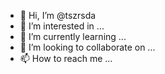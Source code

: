 - 👋 Hi, I’m @tszrsda
- 👀 I’m interested in ...
- 🌱 I’m currently learning ...
- 💞️ I’m looking to collaborate on ...
- 📫 How to reach me ...

<!---
tszrsda/tszrsda is a ✨ special ✨ repository because its `README.md` (this file) appears on your GitHub profile.
You can click the Preview link to take a look at your changes.
--->
